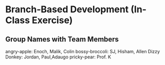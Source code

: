 # Branch-Based Development (In-Class Exercise)

## Group Names with Team Members
angry-apple: Enoch, Malik, Colin
bossy-broccoli: SJ, Hisham, Allen
Dizzy Donkey: Jordan, Paul,Adaugo
pricky-pear: Prof. K
